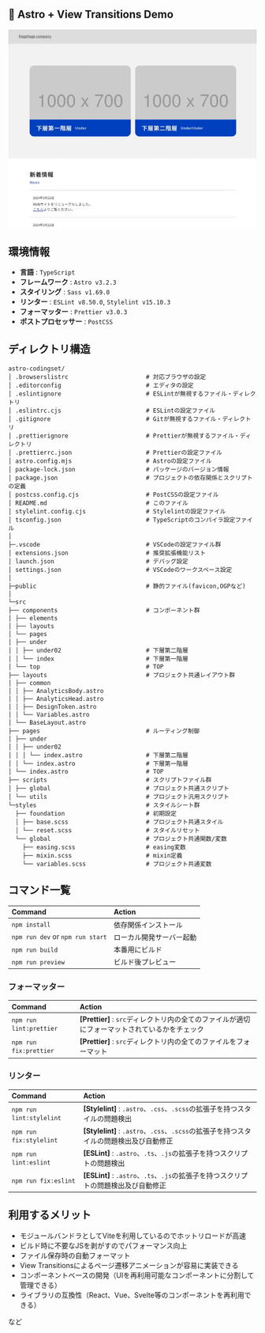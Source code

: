 ## 👀 Astro + View Transitions Demo

![View Transitions](/public/assets/img/demo.gif)

## 環境情報

- **言語** : `TypeScript`
- **フレームワーク** : `Astro v3.2.3`
- **スタイリング** : `Sass v1.69.0`
- **リンター** : `ESLint v8.50.0`, `Stylelint v15.10.3`
- **フォーマッター** : `Prettier v3.0.3`
- **ポストプロセッサー** : `PostCSS`

## ディレクトリ構造

```
astro-codingset/
│ .browserslistrc                      # 対応ブラウザの設定
│ .editorconfig                        # エディタの設定
│ .eslintignore                        # ESLintが無視するファイル・ディレクトリ
│ .eslintrc.cjs                        # ESLintの設定ファイル
│ .gitignore                           # Gitが無視するファイル・ディレクトリ
│ .prettierignore                      # Prettierが無視するファイル・ディレクトリ
│ .prettierrc.json                     # Prettierの設定ファイル
│ astro.config.mjs                     # Astroの設定ファイル
│ package-lock.json                    # パッケージのバージョン情報
│ package.json                         # プロジェクトの依存関係とスクリプトの定義
│ postcss.config.cjs                   # PostCSSの設定ファイル
│ README.md                            # このファイル
│ stylelint.config.cjs                 # Stylelintの設定ファイル
│ tsconfig.json                        # TypeScriptのコンパイラ設定ファイル
│
├─.vscode                              # VSCodeの設定ファイル群
│ extensions.json                      # 推奨拡張機能リスト
│ launch.json                          # デバッグ設定
│ settings.json                        # VSCodeのワークスペース設定
│
├─public                               # 静的ファイル(favicon,OGPなど)
│
└─src
├── components                         # コンポーネント群
│ ├── elements
│ ├── layouts
│ └── pages
│ ├── under
│ │ ├── under02                        # 下層第二階層
│ │ └── index                          # 下層第一階層
│ └── top                              # TOP
├── layouts                            # プロジェクト共通レイアウト群
│ ├── common
│ │ ├── AnalyticsBody.astro
│ │ ├── AnalyticsHead.astro
│ │ ├── DesignToken.astro
│ │ └── Variables.astro
│ └── BaseLayout.astro
├── pages                              # ルーティング制御
│ ├── under
│ │ ├── under02
│ │ │ └── index.astro                  # 下層第二階層
│ │ └── index.astro                    # 下層第一階層
│ └── index.astro                      # TOP
├── scripts                            # スクリプトファイル群
│ ├── global                           # プロジェクト共通スクリプト
│ └── utils                            # プロジェクト汎用スクリプト
└─styles                               # スタイルシート群
  ├── foundation                       # 初期設定
  │ ├── base.scss                      # プロジェクト共通スタイル
  │ └── reset.scss                     # スタイルリセット
  └── global                           # プロジェクト共通関数/変数
    ├── easing.scss                    # easing変数
    ├── mixin.scss                     # mixin定義
    └── variables.scss                 # プロジェクト共通変数
```

## コマンド一覧

| Command                          | Action                   |
| :------------------------------- | :----------------------- |
| `npm install`                    | 依存関係インストール     |
| `npm run dev` or `npm run start` | ローカル開発サーバー起動 |
| `npm run build`                  | 本番用にビルド           |
| `npm run preview`                | ビルド後プレビュー       |

### フォーマッター

| Command                 | Action                                                                                         |
| :---------------------- | :--------------------------------------------------------------------------------------------- |
| `npm run lint:prettier` | **[Prettier]** : `src`ディレクトリ内の全てのファイルが適切にフォーマットされているかをチェック |
| `npm run fix:prettier`  | **[Prettier]** : `src`ディレクトリ内の全てのファイルをフォーマット                             |

### リンター

| Command                  | Action                                                                                  |
| :----------------------- | :-------------------------------------------------------------------------------------- |
| `npm run lint:stylelint` | **[Stylelint]** : `.astro`、`.css`、`.scss`の拡張子を持つスタイルの問題検出             |
| `npm run fix:stylelint`  | **[Stylelint]** : `.astro`、`.css`、`.scss`の拡張子を持つスタイルの問題検出及び自動修正 |
| `npm run lint:eslint`    | **[ESLint]** : `.astro`、`.ts`、`.js`の拡張子を持つスクリプトの問題検出                 |
| `npm run fix:eslint`     | **[ESLint]** : `.astro`、`.ts`、`.js`の拡張子を持つスクリプトの問題検出及び自動修正     |

## 利用するメリット

- モジュールバンドラとしてViteを利用しているのでホットリロードが高速
- ビルド時に不要なJSを剥がすのでパフォーマンス向上
- ファイル保存時の自動フォーマット
- View Transitionsによるページ遷移アニメーションが容易に実装できる
- コンポーネントベースの開発（UIを再利用可能なコンポーネントに分割して管理できる）
- ライブラリの互換性（React、Vue、Svelte等のコンポーネントを再利用できる）

など
